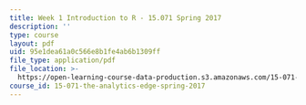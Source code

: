 ```yaml
---
title: Week 1 Introduction to R - 15.071 Spring 2017
description: ''
type: course
layout: pdf
uid: 95e1dea61a0c566e8b1fe4ab6b1309ff
file_type: application/pdf
file_location: >-
  https://open-learning-course-data-production.s3.amazonaws.com/15-071-the-analytics-edge-spring-2017/95e1dea61a0c566e8b1fe4ab6b1309ff_MIT15_071S17_Unit1_IntroductionR.pdf
course_id: 15-071-the-analytics-edge-spring-2017
---
```

